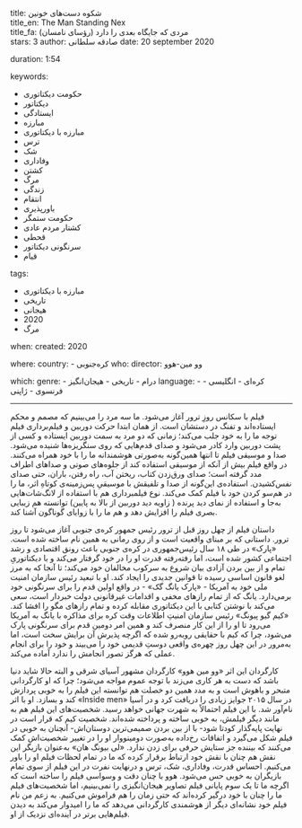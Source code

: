 
title: شکوه دست‌های خونین  
title_en: The Man Standing Nex  
title_fa: مردی که جایگاه بعدی را دارد (رؤسای نامسان)  
stars: 3
author: صادقه سلطانی
date: 20 september 2020

duration: 1:54

keywords:
  - حکومت دیکتاتوری
  - دیکتاتور
  - ایستادگی
  - مبارزه
  - مبارزه با دیکتاتوری
  - ترس
  - شک
  - وفاداری
  - کشتن 
  - مرگ
  - زندگی
  - انتقام
  - باورپذیری
  - حکومت ستمگر
  - کشتار مردم عادی
  - قحطی
  - سرنگونی دیکتاتور
  - قیام

tags:
  - مبارزه با دیکتاتوری
  - تاریخی
  - هیجانی
  - 2020
  - مرگ  

when:
  created: 2020

where:
  country:
    - کره‌جنوبی 
who:
  director: وو مین-هوو

which:
  genre:
    - درام
    - تاریخی
    - هیجان‌انگیز
  language:
    - کره‌ای
    - انگلیسی
    - فرنسوی
    - ژاپنی

---

فیلم با سکانس روزِ ترور آغاز می‌شود. ما سه مرد را می‌بینیم که مصمم و محکم ایستاده‌اند و تفنگ در دستشان است. از همان ابتدا حرکت دوربین و فیلم‌برداری فیلم توجه ما را به خود جلب می‌کند؛ زمانی که دو مرد به سمت دوربین ایستاده و کسی از پشت دوربین وارد کادر می‌شود و صدای قدم‌هایی که روی سنگریزه‌ها شنیده می‌شود. صدا و موسیقی فیلم تا انتها همین‌گونه به‌صورتی هوشمندانه ما را با خود همراه می‌کنند. در واقع فیلم بیش از آنکه از موسیقی استفاده کند از جلوه‌های صوتی و صداهای اطراف مدد گرفته است؛ صدای ورق‌زدن‌ کتاب، ریختن آب، راه رفتن، باران، حتی صدای نفس‌کشیدن. استفاده‌ی این‌گونه از صدا و تلفیقش با موسیقیِ پس‌زمینه‌ی کوتاهِ اثر، ما را در هم‌سو کردن خود با فیلم کمک می‌کند. نوع فیلمبرداری هم با استفاده از لانگ‌شات‌هایی به‌جا و استفاده از نمای دید پرنده ( زاویه دید دوربین از بالا به پایین) توانسته هم زیبایی بصری فیلم را افزایش دهد و هم ما را با زوایای گوناگون آشنا کند.

 داستان فیلم از چهل روز قبل از ترور رئیس جمهور کره‌‌ی جنوبی آغاز می‌شود تا روز ترور. داستانی که بر مبنای واقعیت است و از روی رمانی به همین نام ساخته شده است. «پارک» در طی ۱۸ سال رئیس‌جمهوری در کره‌‌ی جنوبی باعث رونق اقتصادی و رشد اجتماعی کشور شده است، اما رفته‌رفته قدرت او را در خود گرفتار می‌کند و با دیکتاتوریِ تمام و از بین بردن آزادی بیان شروع به سرکوب مخالفان خود می‌کند؛ تا آنجا که به مرز لغو قانون اساسی رسیده تا قوانین جدیدی را ایجاد کند. او با تبعید رئیس سازمان امنیت ملی خود به آمریکا - «پارک یانگ گک» - در واقع اولین قدم را برای سرنگونی خود برمی‌دارد. یانگ که از تمام رازهای مخفی و اقدامات غیرقانونی دولت خبردار است، سعی می‌کند با نوشتن کتابی با این دیکتاتوری مقابله کرده و تمام رازهای مگو را افشا کند. «کیم گیو پیونگ» رئیس سازمان امنیتِ اطلاعات وقت کره برای مذاکره با یانگ به آمریکا می‌رود تا او را از این کار منصرف کند و همین امر دومین قدم برای سرنگونی پارک می‌شود، چرا که کیم با حقایقی روبه‌رو شده که اگرچه پذیرش آن برایش سخت است، اما به‌مرور در این چهل روز چهره‌ی واقعی دوستِ قدیمی خود را می‌بیند و خود را برای انجام عملی که هرگز تصور انجامش را ندارد آماده می‌کند.
 
  کارگردان این اثر «وو مین هوو» کارگردان مشهور آسیای شرقی و البته حالا شاید دنیا باشد که دست به هر کاری می‌زند با توجه عموم مواجه می‌شود؛  چرا که او کارگردانی متبحر و باهوش است و به مدد همین دو خصلت هم توانسته این فیلم را به خوبی پردازش کند و بسازد. او با اثر «Inside men» در سال ۲۰۱۵ جوایز زیادی را دریافت کرد و در آسیا نام‌آور شد. با این فیلم احتمالاً به شهرت جهانی خواهد رسید. شخصیت‌های این فیلم هم به مانند دیگر فیلمش، به خوبی ساخته و پرداخته شده‌اند. شخصیت کیم که قرار است در نهایت پایه‌گذار کودتا شود- با از بین بردن صمیمی‌ترین دوستان‌اش- آنچنان به خوبی در فیلم شکل می‌گیرد و اتفاقات رخ‌داده به‌صورت دومینووار او را در تغییر شخصیت‌اش کمک می‌کنند که بیننده جز ستایش حرفی برای زدن ندارد. «لی بیونگ هان» به‌عنوان بازیگر این نقش هم چنان با نقش خود ارتباط برقرار کرده که ما در تمام لحظات فیلم او را باور می‌کنیم. احساس قدرت، وفاداری، شک، ترس و درنهایت نفرت در این فیلم از سوی تمام بازیگران به خوبی حس می‌شود. هوو با چنان دقت و وسواسی فیلم را ساخته است که اگرچه ما تا یک سوم پایانی فیلم تصاویر هیجان‌انگیزی را نمی‌بینیم، اما شخصیت‌های فیلم ما را چنان با خود درگیر کرده‌اند که حتی زمان را هم فراموش می‌کنیم. به زعم من نام فیلم خود نشانه‌ای دیگر از هوشمندی کارگردانی می‌دهد که ما را امیدوار می‌کند به دیدن فیلم‌هایی برتر در آینده‌ای نزدیک از او.